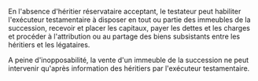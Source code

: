   
 En l'absence d'héritier réservataire acceptant, le testateur peut habiliter l'exécuteur testamentaire à disposer en tout ou partie des immeubles de la succession, recevoir et placer les capitaux, payer les dettes et les charges et procéder à l'attribution ou au partage des biens subsistants entre les héritiers et les légataires.  

  
 A peine d'inopposabilité, la vente d'un immeuble de la succession ne peut intervenir qu'après information des héritiers par l'exécuteur testamentaire.  
